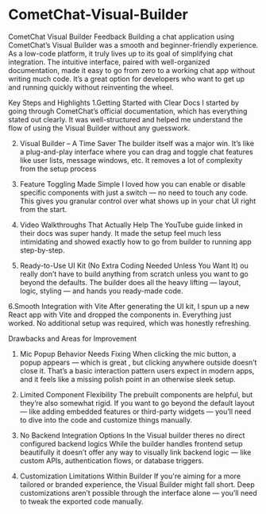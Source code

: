 # CometChat-Visual-Builder

CometChat Visual Builder Feedback
Building a chat application using CometChat’s Visual Builder was a smooth and beginner-friendly experience. As a low-code platform, it truly lives up to its goal of simplifying chat integration. The intuitive interface, paired with well-organized documentation, made it easy to go from zero to a working chat app without writing much code. It’s a great option for developers who want to get up and running quickly without reinventing the wheel.


  Key Steps and Highlights
1.Getting Started with Clear Docs
I started by going through CometChat’s official documentation, which has everything stated out clearly. It was well-structured and helped me understand the flow of using the Visual Builder without any guesswork.

2. Visual Builder – A Time Saver
The builder itself was a major win. It’s like a plug-and-play interface where you can drag and toggle chat features like user lists, message windows, etc. It removes a lot of complexity from the setup process 

3. Feature Toggling Made Simple
I loved how you can enable or disable specific components with just a switch — no need to touch any code. This gives you granular control over what shows up in your chat UI right from the start.

4. Video Walkthroughs That Actually Help
The YouTube guide linked in their docs was super handy. It made the setup feel much less intimidating and showed exactly how to go from builder to running app step-by-step.

5. Ready-to-Use UI Kit (No Extra Coding Needed Unless You Want It)
ou really don’t have to build anything from scratch unless you want to go beyond the defaults. The builder does all the heavy lifting — layout, logic, styling — and hands you ready-made code.

6.Smooth Integration with Vite
After generating the UI kit, I spun up a new React app with Vite and dropped the components in. Everything just worked. No additional setup was required, which was honestly refreshing.


  Drawbacks and Areas for Improvement
1. Mic Popup Behavior Needs Fixing
When clicking the mic button, a popup appears — which is great , but clicking anywhere outside doesn’t close it. That’s a basic interaction pattern users expect in modern apps, and it feels like a missing polish point in an otherwise sleek setup.

2. Limited Component Flexibility
The prebuilt components are helpful, but they’re also somewhat rigid. If you want to go beyond the default layout — like adding embedded features or third-party widgets — you’ll need to dive into the code and customize things manually.

4. No Backend Integration Options
In the Visual builder theres no direct configured backend logics
While the builder handles frontend setup beautifully it doesn’t offer any way to visually link backend logic — like custom APIs, authentication flows, or database triggers. 

5. Customization Limitations Within Builder
If you're aiming for a more tailored or branded experience, the Visual Builder might fall short. Deep customizations aren’t possible through the interface alone — you’ll need to tweak the exported code manually.


